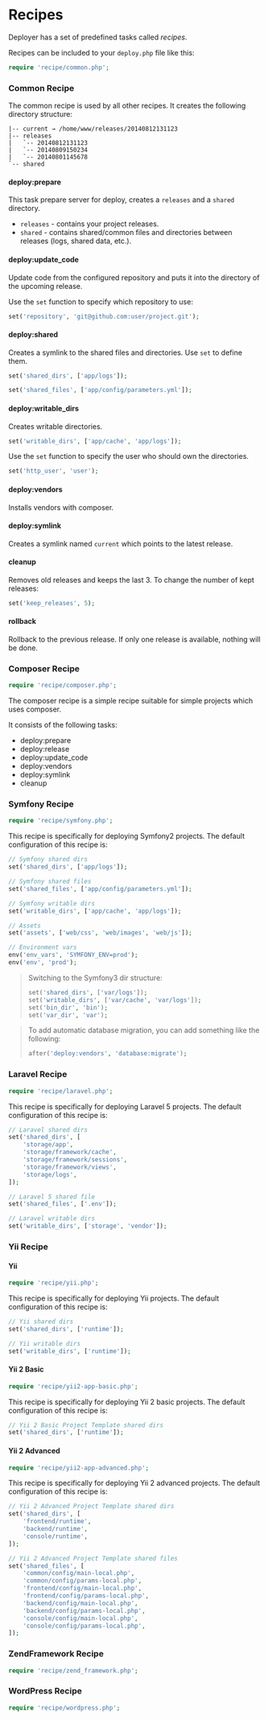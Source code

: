# Recipes

Deployer has a set of predefined tasks called _recipes_.

Recipes can be included to your `deploy.php` file like this:

``` php
require 'recipe/common.php';
```

### Common Recipe

The common recipe is used by all other recipes. It creates the following directory structure:

```
|-- current → /home/www/releases/20140812131123
|-- releases
|   `-- 20140812131123
|   `-- 20140809150234
|   `-- 20140801145678
`-- shared
```

#### deploy:prepare


This task prepare server for deploy, creates a `releases` and a `shared` directory.

* `releases` - contains your project releases.
* `shared` - contains shared/common files and directories between releases (logs, shared data, etc.).

#### deploy:update_code

Update code from the configured repository and puts it into the directory of the upcoming release.

Use the `set` function to specify which repository to use:

``` php
set('repository', 'git@github.com:user/project.git');
```

#### deploy:shared

Creates a symlink to the shared files and directories. Use `set` to define them.

``` php
set('shared_dirs', ['app/logs']);

set('shared_files', ['app/config/parameters.yml']);
```

#### deploy:writable_dirs

Creates writable directories.

``` php
set('writable_dirs', ['app/cache', 'app/logs']);
```

Use the `set` function to specify the user who should own the directories.

```php
set('http_user', 'user');
```

#### deploy:vendors

Installs vendors with composer.

#### deploy:symlink

Creates a symlink named `current` which points to the latest release.

#### cleanup

Removes old releases and keeps the last 3. To change the number of kept releases:

``` php
set('keep_releases', 5);
```

#### rollback

Rollback to the previous release. If only one release is available, nothing will be done.

### Composer Recipe

``` php
require 'recipe/composer.php';
```

The composer recipe is a simple recipe suitable for simple projects which uses composer.

It consists of the following tasks:

* deploy:prepare
* deploy:release
* deploy:update_code
* deploy:vendors
* deploy:symlink
* cleanup

### Symfony Recipe

``` php
require 'recipe/symfony.php';
```

This recipe is specifically for deploying Symfony2 projects. The default configuration of this recipe is:

``` php
// Symfony shared dirs
set('shared_dirs', ['app/logs']);

// Symfony shared files
set('shared_files', ['app/config/parameters.yml']);

// Symfony writable dirs
set('writable_dirs', ['app/cache', 'app/logs']);

// Assets
set('assets', ['web/css', 'web/images', 'web/js']);

// Environment vars
env('env_vars', 'SYMFONY_ENV=prod');
env('env', 'prod');
```

> Switching to the Symfony3 dir structure:
> ``` php
> set('shared_dirs', ['var/logs']);
> set('writable_dirs', ['var/cache', 'var/logs']);
> set('bin_dir', 'bin');
> set('var_dir', 'var');
> ```

> To add automatic database migration, you can add something like the following:
> ``` php
> after('deploy:vendors', 'database:migrate');
> ```


### Laravel Recipe

``` php
require 'recipe/laravel.php';
```

This recipe is specifically for deploying Laravel 5 projects. The default configuration of this recipe is:

```php
// Laravel shared dirs
set('shared_dirs', [
    'storage/app',
    'storage/framework/cache',
    'storage/framework/sessions',
    'storage/framework/views',
    'storage/logs',
]);

// Laravel 5 shared file
set('shared_files', ['.env']);

// Laravel writable dirs
set('writable_dirs', ['storage', 'vendor']);
```

### Yii Recipe

#### Yii

``` php
require 'recipe/yii.php';
```

This recipe is specifically for deploying Yii projects. The default configuration of this recipe is:

```php
// Yii shared dirs
set('shared_dirs', ['runtime']);

// Yii writable dirs
set('writable_dirs', ['runtime']);
```

#### Yii 2 Basic

``` php
require 'recipe/yii2-app-basic.php';
```

This recipe is specifically for deploying Yii 2 basic projects. The default configuration of this recipe is:

```php
// Yii 2 Basic Project Template shared dirs
set('shared_dirs', ['runtime']);
```

#### Yii 2 Advanced

``` php
require 'recipe/yii2-app-advanced.php';
```

This recipe is specifically for deploying Yii 2 advanced projects. The default configuration of this recipe is:

```php
// Yii 2 Advanced Project Template shared dirs
set('shared_dirs', [
    'frontend/runtime',
    'backend/runtime',
    'console/runtime',
]);

// Yii 2 Advanced Project Template shared files
set('shared_files', [
    'common/config/main-local.php',
    'common/config/params-local.php',
    'frontend/config/main-local.php',
    'frontend/config/params-local.php',
    'backend/config/main-local.php',
    'backend/config/params-local.php',
    'console/config/main-local.php',
    'console/config/params-local.php',
]);
```

### ZendFramework Recipe

``` php
require 'recipe/zend_framework.php';
```

### WordPress Recipe

``` php
require 'recipe/wordpress.php';
```
